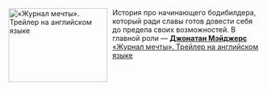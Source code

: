 <!--2025-02-05 11:00:26-->
<div class="yb">
  <div class="rss smaller1 kino_kino"><a href="https://www.kino-teatr.ru/video/45945/" title="«Журнал мечты». Трейлер на английском языке"><img src="https://www.kino-teatr.ru/video/5/4/45945/poster.jpg" width="196" height="147" align="left" hspace="5" style="margin: 0px 10px 0px 5px" alt="«Журнал мечты». Трейлер на английском языке"/></a>История про начинающего бодибилдера, который ради славы готов довести себя до предела своих возможностей. В главной роли — <a href=https://www.kino-teatr.ru/kino/acter/m/hollywood/474922/bio/ target=_blank><strong>Джонатан Мэйджерс</strong></a> <br><a class="light" href="https://www.kino-teatr.ru/video/45945/">«Журнал мечты». Трейлер на английском языке</a></div>
</div>
